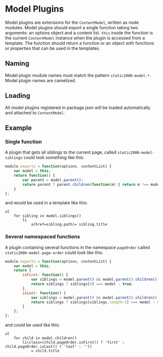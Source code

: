 # Model Plugins

Model plugins are extensions for the `ContentModel`, written as node modules. Model plugins should export a single function taking two arguments: an options object and a content list. `this` inside the function is the current `ContentModel` instance when the plugin is accessed from a template. The function should return a function or an object with functions or properties that can be used in the templates.

## Naming

Model plugin module names must match the pattern `static2000-model-*`. Model plugin names are camelized.

## Loading

All model plugins registered in package.json will be loaded automatically and attached to `ContentModel`.

## Example

### Single function

A plugin that gets all siblings to the current page, called `static2000-model-siblings` could look something like this:

```js
module.exports = function(options, contentList) {
    var model = this;
    return function() {
        var parent = model.parent();
        return parent ? parent.children(function(m) { return m !== model }) : [];
    }
};
```

and would be used in a template like this:

```jade
ul
    for sibling in model.siblings()
        li
            a(href=sibling.path)= sibling.title
```

### Several namespaced functions

A plugin containing several functions in the namespace `pageOrder` called  `static2000-model-page-order` could look like this:

```js
module.exports = function(options, contentList) {
    var model = this;
    return {
        isFirst: function() {
            var siblings = model.parent() && model.parent().children();
            return siblings ? siblings[0] === model : true;
        },
        isLast: function() {
            var siblings = model.parent() && model.parent().children();
            return siblings ? siblings[siblings.length-1] === model : true;
        }
    };
};
```

and could be used like this:

```jade
ul
    for child in model.children()
        li(class=(child.pageOrder.isFirst() ? 'first' : child.pageOrder.isLast() ? 'last' : ''))
            = child.title
```
